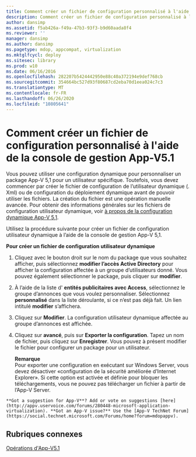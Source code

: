```yaml
---
title: Comment créer un fichier de configuration personnalisé à l'aide de la console de gestion App-V5.1
description: Comment créer un fichier de configuration personnalisé à l'aide de la console de gestion App-V5.1
author: dansimp
ms.assetid: f5ab426a-f49a-47b3-93f3-b9d60aada8f4
ms.reviewer: ''
manager: dansimp
ms.author: dansimp
ms.pagetype: mdop, appcompat, virtualization
ms.mktglfcycl: deploy
ms.sitesec: library
ms.prod: w10
ms.date: 06/16/2016
ms.openlocfilehash: 282207b5424442950e88c40a372194e9def768cb
ms.sourcegitcommit: 354664bc527d93f80687cd2eba70d1eea024c7c3
ms.translationtype: MT
ms.contentlocale: fr-FR
ms.lasthandoff: 06/26/2020
ms.locfileid: "10805641"
---
```

# Comment créer un fichier de configuration personnalisé à l'aide de la console de gestion App-V5.1


Vous pouvez utiliser une configuration dynamique pour personnaliser un package App-V 5,1 pour un utilisateur spécifique. Toutefois, vous devez commencer par créer le fichier de configuration de l’utilisateur dynamique (. Xml) ou de configuration du déploiement dynamique avant de pouvoir utiliser les fichiers. La création du fichier est une opération manuelle avancée. Pour obtenir des informations générales sur les fichiers de configuration utilisateur dynamique, voir [à propos de la configuration dynamique App-V 5,1](about-app-v-51-dynamic-configuration.md).

Utilisez la procédure suivante pour créer un fichier de configuration utilisateur dynamique à l’aide de la console de gestion App-V 5,1.

**Pour créer un fichier de configuration utilisateur dynamique**

1.  Cliquez avec le bouton droit sur le nom du package que vous souhaitez afficher, puis sélectionnez **modifier l’accès Active Directory** pour afficher la configuration affectée à un groupe d’utilisateurs donné. Vous pouvez également sélectionner le package, puis cliquer sur **modifier**.

2.  À l’aide de la liste d' **entités publicitaires avec Access**, sélectionnez le groupe d’annonces que vous voulez personnaliser. Sélectionnez **personnalisé** dans la liste déroulante, si ce n’est pas déjà fait. Un lien intitulé **modifier** s’affichera.

3.  Cliquez sur **Modifier**. La configuration utilisateur dynamique affectée au groupe d’annonces est affichée.

4.  Cliquez sur **avancé**, puis sur **Exporter la configuration**. Tapez un nom de fichier, puis cliquez sur **Enregistrer**. Vous pouvez à présent modifier le fichier pour configurer un package pour un utilisateur.

    **Remarque**  
    Pour exporter une configuration en exécutant sur Windows Server, vous devez désactiver «configuration de la sécurité améliorée d’Internet Explorer». Si cette option est activée et définie pour bloquer les téléchargements, vous ne pouvez pas télécharger un fichier à partir de l’App-V Server.



~~~
**Got a suggestion for App-V**? Add or vote on suggestions [here](http://appv.uservoice.com/forums/280448-microsoft-application-virtualization). **Got an App-V issue?** Use the [App-V TechNet Forum](https://social.technet.microsoft.com/Forums/home?forum=mdopappv).
~~~

## Rubriques connexes


[Opérations d'App-V5.1](operations-for-app-v-51.md)









